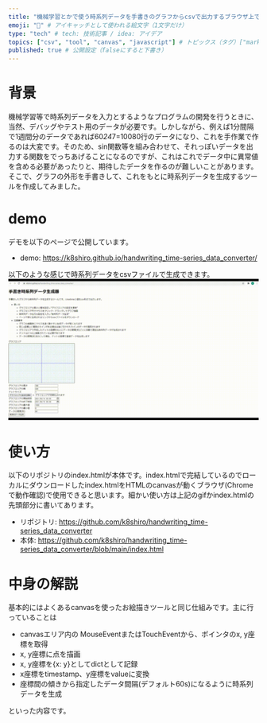 ```yaml
---
title: "機械学習とかで使う時系列データを手書きのグラフからcsvで出力するブラウザ上で動くツールを作った" # 記事のタイトル
emoji: "🐻" # アイキャッチとして使われる絵文字（1文字だけ）
type: "tech" # tech: 技術記事 / idea: アイデア
topics: ["csv", "tool", "canvas", "javascript"] # トピックス（タグ）["markdown", "rust", "aws"]のように指定する
published: true # 公開設定（falseにすると下書き）
---
```


# 背景
機械学習等で時系列データを入力とするようなプログラムの開発を行うときに、当然、デバッグやテスト用のデータが必要です。しかしながら、例えば1分間隔で1週間分のデータであれば60*24*7=10080行のデータになり、これを手作業で作るのは大変です。そのため、sin関数等を組み合わせて、それっぽいデータを出力する関数をでっちあげることになるのですが、これはこれでデータ中に異常値を含める必要があったりと、期待したデータを作るのが難しいことがあります。そこで、グラフの外形を手書きして、これをもとに時系列データを生成するツールを作成してみました。

# demo
デモを以下のページで公開しています。
- demo: https://k8shiro.github.io/handwriting_time-series_data_converter/

以下のような感じで時系列データをcsvファイルで生成できます。
![timeseries-tool.gif](/images/timeseries-tool.gif)

# 使い方
以下のリポジトリのindex.htmlが本体です。index.htmlで完結しているのでローカルにダウンロードしたindex.htmlをHTMLのcanvasが動くブラウザ(Chromeで動作確認)で使用できると思います。細かい使い方は上記のgifかindex.htmlの先頭部分に書いてあります。

- リポジトリ: https://github.com/k8shiro/handwriting_time-series_data_converter 
- 本体: https://github.com/k8shiro/handwriting_time-series_data_converter/blob/main/index.html

# 中身の解説
基本的にはよくあるcanvasを使ったお絵描きツールと同じ仕組みです。主に行っていることは

- canvasエリア内の	MouseEventまたはTouchEventから、ポインタのx, y座標を取得
- x, y座標に点を描画
- x, y座標を{x: y}としてdictとして記録
- x座標をtimestamp、y座標をvalueに変換
- 座標間の傾きから指定したデータ間隔(デフォルト60s)になるように時系列データを生成

といった内容です。
